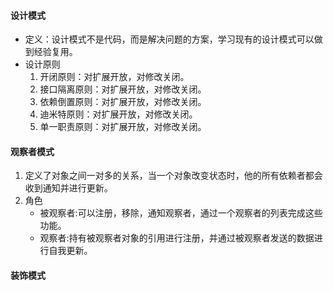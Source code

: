 #### 设计模式
* 定义：设计模式不是代码，而是解决问题的方案，学习现有的设计模式可以做到经验复用。
* 设计原则
    1. 开闭原则：对扩展开放，对修改关闭。
    1. 接口隔离原则：对扩展开放，对修改关闭。
    1. 依赖倒置原则：对扩展开放，对修改关闭。
    1. 迪米特原则：对扩展开放，对修改关闭。
    1. 单一职责原则：对扩展开放，对修改关闭。

#### 观察者模式
1. 定义了对象之间一对多的关系，当一个对象改变状态时，他的所有依赖者都会收到通知并进行更新。
2. 角色
    * 被观察者:可以注册，移除，通知观察者，通过一个观察者的列表完成这些功能。
    * 观察者:持有被观察者对象的引用进行注册，并通过被观察者发送的数据进行自我更新。

#### 装饰模式

